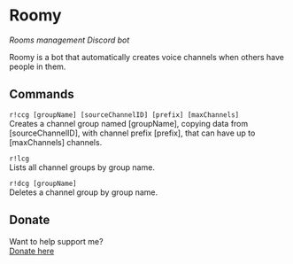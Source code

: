 # Roomy
*Rooms management Discord bot*

Roomy is a bot that automatically creates voice channels when others have people in them.

## Commands
`r!ccg [groupName] [sourceChannelID] [prefix] [maxChannels]`  
Creates a channel group named [groupName], copying data from [sourceChannelID], with channel prefix [prefix], that can have up to [maxChannels] channels.

`r!lcg`  
Lists all channel groups by group name.

`r!dcg [groupName]`  
Deletes a channel group by group name.

## Donate
Want to help support me?  
[Donate here](https://paypal.me/perilstar)